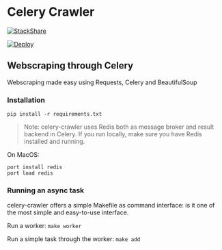 # Celery Crawler

[![StackShare](http://img.shields.io/badge/tech-stack-0690fa.svg?style=flat)](http://stackshare.io/LouisAmon/celery-crawler)

<a href="https://heroku.com/deploy" target="_blank">
  <img src="https://www.herokucdn.com/deploy/button.svg" alt="Deploy">
</a>

## Webscraping through Celery

Webscraping made easy using Requests, Celery and BeautifulSoup

### Installation

`pip install -r requirements.txt`

> Note: celery-crawler uses Redis both as message broker and result backend in Celery.
> If you run locally, make sure you have Redis installed and running.

On MacOS:
```
port install redis
port load redis
```

### Running an async task

celery-crawler offers a simple Makefile as command interface: is it one of the
most simple and easy-to-use interface.

Run a worker:
`make worker`

Run a simple task through the worker:
`make add`
